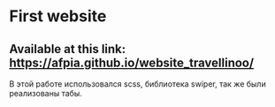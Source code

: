# First website
## Available at this link: https://afpia.github.io/website_travellinoo/
В этой работе использовался scss, библиотека swiper, так же были реализованы табы. 
